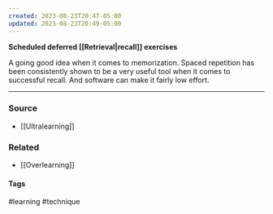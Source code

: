 ```yaml
---
created: 2023-08-23T20:47-05:00
updated: 2023-08-23T20:49-05:00
---
```

**Scheduled deferred [[Retrieval|recall]] exercises**

A going good idea when it comes to memorization. Spaced repetition has been consistently shown to be a very useful tool when it comes to successful recall. And software can make it fairly low effort. 

---
### Source
- [[Ultralearning]]

### Related
- [[Overlearning]]

#### Tags
#learning #technique 